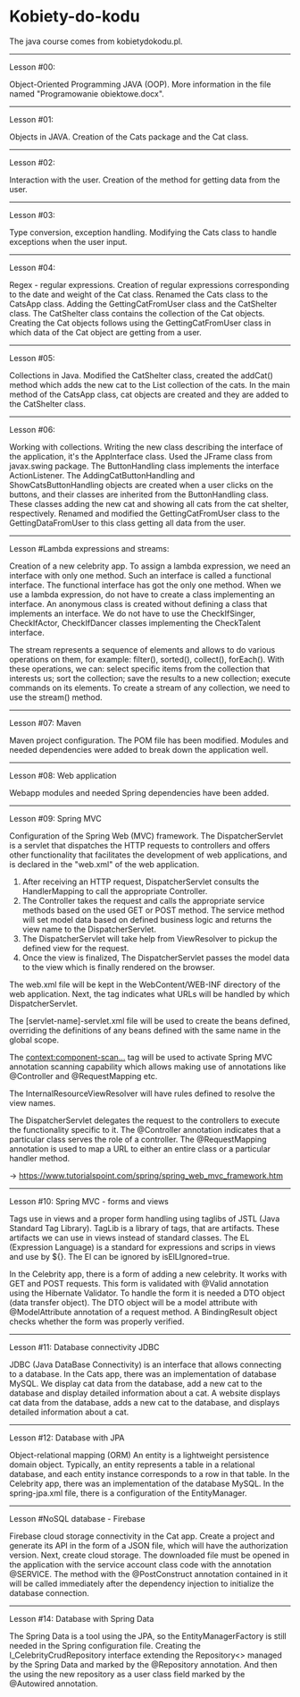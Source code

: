 # Kobiety-do-kodu
The java course comes from kobietydokodu.pl.

_____________________________________________________
Lesson #00:

Object-Oriented Programming JAVA (OOP).
More information in the file named "Programowanie obiektowe.docx".
_____________________________________________________
Lesson #01:

Objects in JAVA.
Creation of the Cats package and the Cat class.
_____________________________________________________
Lesson #02:

Interaction with the user.
Creation of the method for getting data from the user.
_____________________________________________________
Lesson #03:

Type conversion, exception handling. 
Modifying the Cats class to handle exceptions when the user input. 
_____________________________________________________
Lesson #04:

Regex - regular expressions. 
Creation of regular expressions corresponding to the date and weight of the Cat class. 
Renamed the Cats class to the CatsApp class. Adding the GettingCatFromUser class and the CatShelter class. 
The CatShelter class contains the collection of the Cat objects. Creating the Cat objects follows using the GettingCatFromUser class in which data of the Cat object are getting from a user.  
_____________________________________________________
Lesson #05:

Collections in Java. 
Modified the CatShelter class, created the addCat() method which adds the new cat to the List collection of the cats. In the main method of the CatsApp class, cat objects are created and they are added to the CatShelter class. 
_____________________________________________________
Lesson #06:

Working with collections. 
Writing the new class describing the interface of the application, it's the AppInterface class. Used the JFrame class from javax.swing package. 
The ButtonHandling class implements the interface ActionListener. The AddingCatButtonHandling and ShowCatsButtonHandling objects are created when a user clicks on the buttons, and their classes are inherited from the ButtonHandling class. These classes adding the new cat and showing all cats from the cat shelter, respectively. 
Renamed and modified the GettingCatFromUser class to the GettingDataFromUser to this class getting all data from the user. 
_____________________________________________________
Lesson #Lambda expressions and streams:

Creation of a new celebrity app.
To assign a lambda expression, we need an interface with only one method. Such an interface is called a functional interface. 
The functional interface has got the only one method. 
When we use a lambda expression, do not have to create a class implementing an interface.
An anonymous class is created without defining a class that implements an interface. We do not have to use the CheckIfSinger, CheckIfActor, CheckIfDancer classes implementing the CheckTalent interface. 

The stream represents a sequence of elements and allows to do various operations on them, for example: filter(), sorted(), collect(), forEach(). With these operations, we can: 
select specific items from the collection that interests us; 
sort the collection; 
save the results to a new collection; 
execute commands on its elements. 
To create a stream of any collection, we need to use the stream() method.
_____________________________________________________
Lesson #07: Maven

Maven project configuration. 
The POM file has been modified. 
Modules and needed dependencies were added to break down the application well.

_____________________________________________________
Lesson #08: Web application

Webapp modules and needed Spring dependencies have been added. 

_____________________________________________________
Lesson #09: Spring MVC

Configuration of the Spring Web (MVC) framework. The DispatcherServlet is a servlet that dispatches the HTTP requests to controllers and offers other functionality that facilitates the development of web applications, and is declared in the "web.xml" of the web application. 

1. After receiving an HTTP request, DispatcherServlet consults the HandlerMapping to call the appropriate Controller. 
2. The Controller takes the request and calls the appropriate service methods based on the used GET or POST method. The service method will set model data based on defined business logic and returns the view name to the DispatcherServlet. 
3. The DispatcherServlet will take help from ViewResolver to pickup the defined view for the request. 
4. Once the view is finalized, The DispatcherServlet passes the model data to the view which is finally rendered on the browser. 

The web.xml file will be kept in the WebContent/WEB-INF directory of the web application. 
Next, the <servlet-mapping> tag indicates what URLs will be handled by which DispatcherServlet. 

The [servlet-name]-servlet.xml file will be used to create the beans defined, overriding the definitions of any beans defined with the same name in the global scope.

The <context:component-scan...> tag will be used to activate Spring MVC annotation scanning capability which allows making use of annotations like @Controller and @RequestMapping etc.

The InternalResourceViewResolver will have rules defined to resolve the view names. 

The DispatcherServlet delegates the request to the controllers to execute the functionality specific to it. The @Controller annotation indicates that a particular class serves the role of a controller. The @RequestMapping annotation is used to map a URL to either an entire class or a particular handler method.

-> https://www.tutorialspoint.com/spring/spring_web_mvc_framework.htm

_____________________________________________________
Lesson #10: Spring MVC - forms and views

Tags use in views and a proper form handling using taglibs of JSTL (Java Standard Tag Library). 
TagLib is a library of tags, that are artifacts. These artifacts we can use in views instead of standard classes. 
The EL (Expression Language) is a standard for expressions and scrips in views and use by ${}. The El can be ignored by isElLIgnored=true.

In the Celebrity app, there is a form of adding a new celebrity. It works with GET and POST requests. This form is validated with @Valid annotation using the Hibernate Validator. To handle the form it is needed a DTO object (data transfer object). The DTO object will be a model attribute with @ModelAttribute annotation of a request method. A BindingResult object checks whether the form was properly verified.

_____________________________________________________
Lesson #11: Database connectivity JDBC

JDBC (Java DataBase Connectivity) is an interface that allows connecting to a database. 
In the Cats app, there was an implementation of database MySQL. We display cat data from the database, add a new cat to the database and display detailed information about a cat. 
A website displays cat data from the database, adds a new cat to the database, and displays detailed information about a cat.

_____________________________________________________
Lesson #12: Database with JPA 

Object-relational mapping (ORM)
An entity is a lightweight persistence domain object. Typically, an entity represents a table in a relational database, and each entity instance corresponds to a row in that table. 
In the Celebrity app, there was an implementation of the database MySQL. In the spring-jpa.xml file, there is a configuration of the EntityManager.

_____________________________________________________
Lesson #NoSQL database - Firebase

Firebase cloud storage connectivity in the Cat app. 
Create a project and generate its API in the form of a JSON file, which will have the authorization version.
Next, create cloud storage.
The downloaded file must be opened in the application with the service account class code with the annotation @SERVICE.
The method with the @PostConstruct annotation contained in it will be called immediately after the dependency injection to initialize the database connection.

_____________________________________________________
Lesson #14: Database with Spring Data

The Spring Data is a tool using the JPA, so the EntityManagerFactory is still needed in the Spring configuration file. Creating the I_CelebrityCrudRepository interface extending the Repository<> managed by the Spring Data and marked by the @Repository annotation. And then the using the new repository as a user class field marked by the @Autowired annotation. 